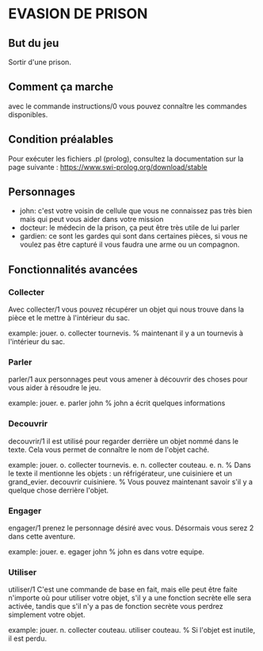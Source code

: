 # EVASION DE PRISON

## But du jeu
Sortir d'une prison.

## Comment ça marche
avec le commande instructions/0 vous pouvez connaître les commandes disponibles.

## Condition préalables
Pour exécuter les fichiers .pl (prolog), consultez la documentation sur la page suivante : https://www.swi-prolog.org/download/stable

## Personnages
- john: c'est votre voisin de cellule que vous ne connaissez pas très bien mais qui peut vous aider dans votre mission
- docteur: le médecin de la prison, ça peut être très utile de lui parler
- gardien: ce sont les gardes qui sont dans certaines pièces, si vous ne voulez pas être capturé il vous faudra une arme ou un compagnon.

## Fonctionnalités avancées

### Collecter
Avec collecter/1 vous pouvez récupérer un objet qui nous trouve dans la pièce et le mettre à l'intérieur du sac.

example:
    jouer.
    o.
    collecter tournevis.
    % maintenant il y a un tournevis à l'intérieur du sac.


### Parler
parler/1 aux personnages peut vous amener à découvrir des choses pour vous aider à résoudre le jeu.

example:
    jouer.
    e.
    parler john
    % john a écrit quelques informations

### Decouvrir
decouvrir/1 il est utilisé pour regarder derrière un objet nommé dans le texte.
Cela vous permet de connaître le nom de l'objet caché.

example:
    jouer.
    o.
    collecter tournevis.
    e.
    n.
    collecter couteau.
    e.
    n.
    % Dans le texte il mentionne les objets : un réfrigérateur, une cuisiniere et un grand_evier.
    decouvrir cuisiniere.
    % Vous pouvez maintenant savoir s'il y a quelque chose derrière l'objet.

### Engager
engager/1 prenez le personnage désiré avec vous.
Désormais vous serez 2 dans cette aventure.

example:
    jouer.
    e.
    egager john
    % john es dans votre equipe.

### Utiliser
utiliser/1 C'est une commande de base en fait, mais elle peut être 
faite n'importe où pour utiliser votre objet, 
s'il y a une fonction secrète elle sera activée, 
tandis que s'il n'y a pas de fonction secrète vous 
perdrez simplement votre objet.

example:
jouer.
n.
collecter couteau.
utiliser couteau.
% Si l'objet est inutile, il est perdu.
